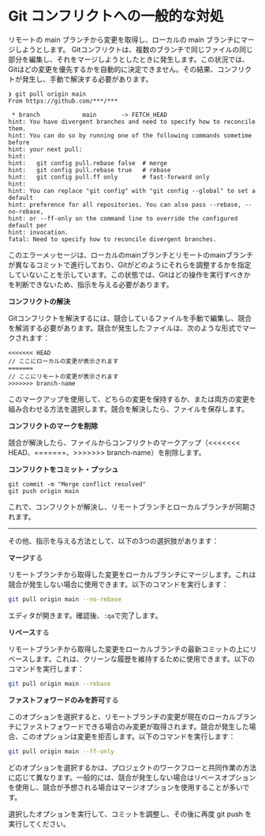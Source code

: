 # Git コンフリクトへの一般的な対処

リモートの main ブランチから変更を取得し、ローカルの main ブランチにマージしようとします。
Gitコンフリクトは、複数のブランチで同じファイルの同じ部分を編集し、それをマージしようとしたときに発生します。この状況では、Gitはどの変更を優先するかを自動的に決定できません。その結果、コンフリクトが発生し、手動で解決する必要があります。

```
❯ git pull origin main
From https://github.com/***/***

 * branch            main       -> FETCH_HEAD
hint: You have divergent branches and need to specify how to reconcile them.
hint: You can do so by running one of the following commands sometime before
hint: your next pull:
hint: 
hint:   git config pull.rebase false  # merge
hint:   git config pull.rebase true   # rebase
hint:   git config pull.ff only       # fast-forward only
hint: 
hint: You can replace "git config" with "git config --global" to set a default
hint: preference for all repositories. You can also pass --rebase, --no-rebase,
hint: or --ff-only on the command line to override the configured default per
hint: invocation.
fatal: Need to specify how to reconcile divergent branches.
```

このエラーメッセージは、ローカルのmainブランチとリモートのmainブランチが異なるコミットで進行しており、Gitがどのようにそれらを調整するかを指定していないことを示しています。この状態では、Gitはどの操作を実行すべきかを判断できないため、指示を与える必要があります。

**コンフリクトの解決**

Gitコンフリクトを解決するには、競合しているファイルを手動で編集し、競合を解消する必要があります。競合が発生したファイルは、次のような形式でマークされます：
```
<<<<<<< HEAD
// ここにローカルの変更が表示されます
=======
// ここにリモートの変更が表示されます
>>>>>>> branch-name
```
このマークアップを使用して、どちらの変更を保持するか、または両方の変更を組み合わせる方法を選択します。競合を解決したら、ファイルを保存します。


**コンフリクトのマークを削除**

競合が解決したら、ファイルからコンフリクトのマークアップ（<<<<<<< HEAD、=======、>>>>>>> branch-name）を削除します。


**コンフリクトをコミット・プッシュ**

```
git commit -m "Merge conflict resolved"
git push origin main
```

これで、コンフリクトが解決し、リモートブランチとローカルブランチが同期されます。

---

その他、指示を与える方法として、以下の3つの選択肢があります：

**マージ**する

リモートブランチから取得した変更をローカルブランチにマージします。これは競合が発生しない場合に使用できます。以下のコマンドを実行します：

```bash
git pull origin main --no-rebase
```

エディタが開きます。確認後、`:qa`で完了します。

**リベース**する

リモートブランチから取得した変更をローカルブランチの最新コミットの上にリベースします。これは、クリーンな履歴を維持するために使用できます。以下のコマンドを実行します：

```bash
git pull origin main --rebase
```


**ファストフォワードのみを許可**する

このオプションを選択すると、リモートブランチの変更が現在のローカルブランチにファストフォワードできる場合のみ変更が取得されます。競合が発生した場合、このオプションは変更を拒否します。以下のコマンドを実行します：

```bash
git pull origin main --ff-only
```

どのオプションを選択するかは、プロジェクトのワークフローと共同作業の方法に応じて異なります。一般的には、競合が発生しない場合はリベースオプションを使用し、競合が予想される場合はマージオプションを使用することが多いです。

選択したオプションを実行して、コミットを調整し、その後に再度 git push を実行してください。